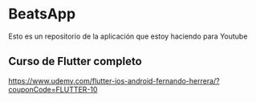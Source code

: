 # BeatsApp

Esto es un repositorio de la aplicación que estoy haciendo para Youtube

## Curso de Flutter completo

https://www.udemy.com/flutter-ios-android-fernando-herrera/?couponCode=FLUTTER-10